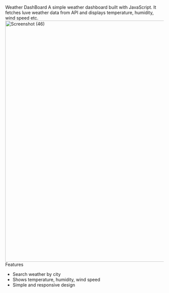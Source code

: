 Weather DashBoard
A simple weather dashboard built with JavaScript.
It fetches luve weather data from API and displays temperature, humidity, wind speed etc.
<img width="1366" height="768" alt="Screenshot (46)" src="https://github.com/user-attachments/assets/f31072ae-e24f-429f-9190-d8965d4f2f30" />
Features 
  - Search weather by city
  - Shows temperature, humidity, wind speed
  - Simple and responsive design


